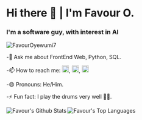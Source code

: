 ###
<h1>Hi there 👋 | I'm Favour O. </h1>
<h3>I'm a software guy, with interest in AI </h3>

<p align="left"> <img src="https://komarev.com/ghpvc/?username=FavourOyewumi7&label=Profile%20views&color=0e75b6&style=flat" alt="FavourOyewumi7" /> </p>

-💬 Ask me about FrontEnd Web, Python, SQL.

-📫 How to reach me: [<img src='https://img.icons8.com/fluency/48/000000/gmail-new.png' alt='gmail' height='18'>](mailto:oyewumifavour65@gmail.com), [<img src='https://img.icons8.com/color/48/000000/twitter--v1.png' alt='twitter' height='18'>](https://twitter.com/ayomideif), [<img src='https://img.icons8.com/external-justicon-flat-justicon/64/000000/external-linkedin-social-media-justicon-flat-justicon.png' alt='LinkedIn' height='18'>](https://www.linkedin.com/in/favour-oyewumi-3610731a6/)

-😄 Pronouns: He/Him.

-⚡ Fun fact: I play the drums very well 🐱‍👤.


<img align="left" alt="Favour's Github Stats" src="https://github-readme-stats.vercel.app/api?username=FavourOyewumi7&count_private=true&show_icons=true&theme=dark&line_height=40&hide=contribs"/>

<img  alt="Favour's Top Languages" src="https://github-readme-stats.vercel.app/api/top-langs/?username=FavourOyewumi7&layout=compact&count_private=true&show_icons=true&theme=dark&line_height=30"/>
<!--
**FavourOyewumi7/FavourOyewumi7** is a ✨ _special_ ✨ repository because its `README.md` (this file) appears on your GitHub profile.

Here are some ideas to get you started:

🔭 I’m currently working on ...
- 
- 👯 I’m looking to collaborate on ...
- 🤔 I’m looking for help with ...

- 
-
-->
